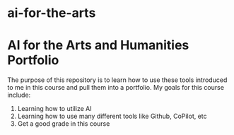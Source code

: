 # ai-for-the-arts 

# AI for the Arts and Humanities Portfolio

The purpose of this repository is to learn how to use these tools introduced to me in this course and pull them into a portfolio.
My goals for this course include: 
1. Learning how to utilize AI
2. Learning how to use many different tools like Github, CoPilot, etc
3. Get a good grade in this course

